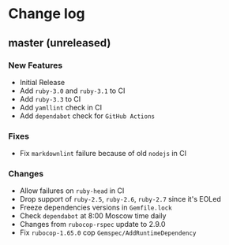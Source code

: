 # Change log

## master (unreleased)

### New Features

* Initial Release
* Add `ruby-3.0` and `ruby-3.1` to CI
* Add `ruby-3.3` to CI
* Add `yamllint` check in CI
* Add `dependabot` check for `GitHub Actions`

### Fixes

* Fix `markdownlint` failure because of old `nodejs` in CI

### Changes

* Allow failures on `ruby-head` in CI
* Drop support of `ruby-2.5`, `ruby-2.6`, `ruby-2.7` since it's EOLed
* Freeze dependencies versions in `Gemfile.lock`
* Check `dependabot` at 8:00 Moscow time daily
* Changes from `rubocop-rspec` update to 2.9.0
* Fix `rubocop-1.65.0` cop `Gemspec/AddRuntimeDependency`
